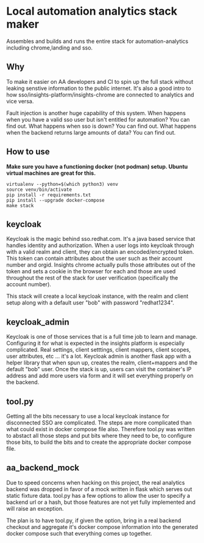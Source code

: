 # Local automation analytics stack maker

Assembles and builds and runs the entire stack for automation-analytics including chrome,landing and sso.

## Why

To make it easier on AA developers and CI to spin up the full stack without leaking senstive information
to the public internet. It's also a good intro to how sso/insights-platform/insights-chrome are connected
to analytics and vice versa.

Fault injection is another huge capability of this system. When happens when you have a valid sso user but isn't
entitled for automation? You can find out. What happens when sso is down? You can find out. What happens when 
the backend returns large amounts of data? You can find out.

## How to use

**Make sure you have a functioning docker (not podman) setup. Ubuntu virtual machines are great for this.**

    virtualenv --python=$(which python3) venv
    source venv/bin/activate
    pip install -r requirements.txt
    pip install --upgrade docker-compose
    make stack

## keycloak

Keycloak is the magic behind sso.redhat.com. It's a java based service that handles identity and authorization.
When a user logs into keycloak through with a valid realm and client, they can obtain an encoded/encrypted token.
This token can contain attributes about the user such as their account number and orgid. Insights chrome actually
pulls those attributes out of the token and sets a cookie in the browser for each and those are used throughout
the rest of the stack for user verification (specifically the account number).

This stack will create a local keycloak instance, with the realm and client setup along with a default user "bob"
with password "redhat1234".

## keycloak_admin

Keycloak is one of those services that is a full time job to learn and manage. Configuring it for what is expected
in the insights platform is especially complicated. Real settings, client setttings, client mappers, client scopes,
user attributes, etc ... it's a lot. Keycloak admin is another flask app with a helper library that when spun up,
creates the realm, client+mappers and the default "bob" user. Once the stack is up, users can visit the container's
IP address and add more users via form and it will set everything properly on the backend.

## tool.py

Getting all the bits necessary to use a local keycloak instance for disconnected SSO are complicated. The steps are
more complicated than what could exist in docker compose file also. Therefore tool.py was written to abstact all those
steps and put bits where they need to be, to configure those bits, to build the bits and to create the appropriate
docker compose file.

## aa_backend_mock

Due to speed concerns when hacking on this project, the real analytics backend was dropped in favor of a mock written
in flask which serves out static fixture data. tool.py has a few options to allow the user to specify a backend url
or a hash, but those features are not yet fully implemented and will raise an exception.

The plan is to have tool.py, if given the option, bring in a real backend checkout and aggregate it's docker compose
information into the generated docker compose such that everything comes up together.


